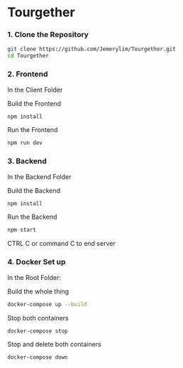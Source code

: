 # Tourgether


### 1. Clone the Repository
```bash
git clone https://github.com/Jemerylim/Tourgether.git
cd Tourgether
```

### 2. Frontend
In the Client Folder

Build the Frontend
```bash
npm install
```

Run the Frontend
```bash
npm run dev
```

### 3. Backend
In the Backend Folder

Build the Backend
```bash
npm install
```

Run the Backend
```bash
npm start
```

CTRL C or command C to end server

### 4. Docker Set up
In the Root Folder:

Build the whole thing
```bash
docker-compose up --build
```

Stop both containers
```bash
docker-compose stop
```

Stop and delete both containers
```bash
docker-compose down
```